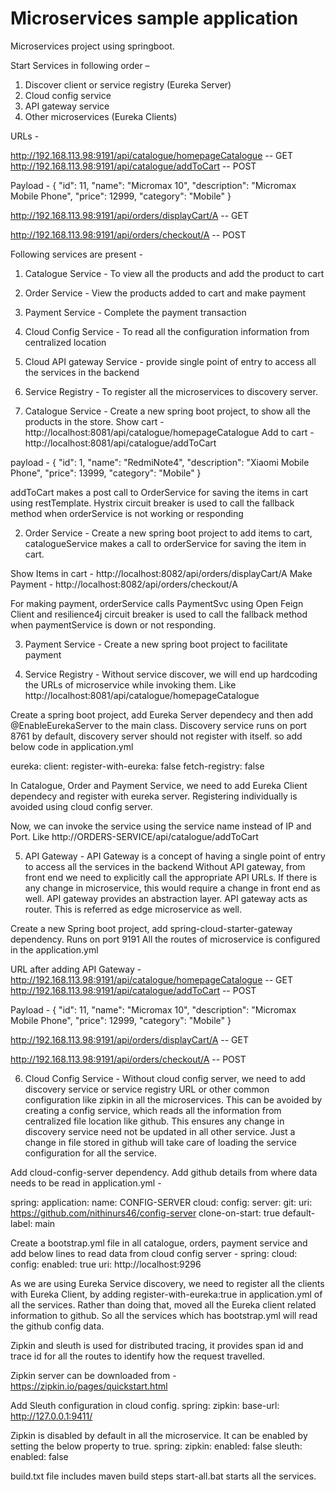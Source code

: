 # Microservices sample application

Microservices project using springboot.

Start Services in following order – 
1.	Discover client or service registry (Eureka Server)
2.	Cloud config service
3.	API gateway service
4.	Other microservices (Eureka Clients)

URLs - 

http://192.168.113.98:9191/api/catalogue/homepageCatalogue -- GET
http://192.168.113.98:9191/api/catalogue/addToCart -- POST

Payload - 
{
      "id": 11,
      "name": "Micromax 10",
      "description": "Micromax Mobile Phone",
      "price": 12999,
      "category": "Mobile"
}

http://192.168.113.98:9191/api/orders/displayCart/A -- GET

http://192.168.113.98:9191/api/orders/checkout/A -- POST


Following services are present -
1. Catalogue Service - To view all the products and add the product to cart
2. Order Service - View the products added to cart and make payment
3. Payment Service - Complete the payment transaction
4. Cloud Config Service - To read all the configuration information from centralized location
5. Cloud API gateway Service - provide single point of entry to access all the services in the backend
6. Service Registry - To register all the microservices to discovery server.



1. Catalogue Service - Create a new spring boot project, to show all the products in the store.
Show cart - http://localhost:8081/api/catalogue/homepageCatalogue
Add to cart - http://localhost:8081/api/catalogue/addToCart

payload - 
{
      "id": 1,
      "name": "RedmiNote4",
      "description": "Xiaomi Mobile Phone",
      "price": 13999,
      "category": "Mobile"
}

addToCart makes a post call to OrderService for saving the items in cart using restTemplate.
Hystrix circuit breaker is used to call the fallback method when orderService is not working or responding

2. Order Service - Create a new spring boot project to add items to cart, catalogueService makes a call to orderService for saving the item in cart.

Show Items in cart - http://localhost:8082/api/orders/displayCart/A
Make Payment - http://localhost:8082/api/orders/checkout/A

For making payment, orderService calls PaymentSvc using Open Feign Client and resilience4j circuit breaker is used to call the fallback method when paymentService is down or not responding.

3. Payment Service - Create a new spring boot project to facilitate payment

4. Service Registry - 
Without service discover, we will end up hardcoding the URLs of microservice while invoking them.
Like http://localhost:8081/api/catalogue/homepageCatalogue

Create a spring boot project, add Eureka Server dependecy and then add @EnableEurekaServer to the main class.
Discovery service runs on port 8761 by default, discovery server should not register with itself. so add below code in application.yml

eureka:
  client:
    register-with-eureka: false
    fetch-registry: false

In Catalogue, Order and Payment Service, we need to add Eureka Client dependecy and register with eureka server. Registering individually is avoided using cloud config server.

Now, we can invoke the service using the service name instead of IP and Port. 
Like http://ORDERS-SERVICE/api/catalogue/addToCart

5. API Gateway - 
API Gateway is a concept of having a single point of entry to access all the services in the backend
Without API gateway, from front end we need to explicitly call the appropriate API URLs. If there is any change in microservice, this would require a change in front end as well. 
API gateway provides an abstraction layer. API gateway acts as router. This is referred as edge microservice as well.

Create a new Spring boot project, add spring-cloud-starter-gateway dependency. Runs on port 9191
All the routes of microservice is configured in the application.yml

URL after adding API Gateway - 
http://192.168.113.98:9191/api/catalogue/homepageCatalogue -- GET
http://192.168.113.98:9191/api/catalogue/addToCart -- POST

Payload - 
{
      "id": 11,
      "name": "Micromax 10",
      "description": "Micromax Mobile Phone",
      "price": 12999,
      "category": "Mobile"
}

http://192.168.113.98:9191/api/orders/displayCart/A -- GET

http://192.168.113.98:9191/api/orders/checkout/A -- POST


6. Cloud Config Service - 
Without cloud config server, we need to add discovery service or service registry URL or other common configuration like zipkin in all the microservices. This can be avoided by creating a config service, which reads all the information from centralized file location like github. This ensures any change in discovery service need not be updated in all other service. Just a change in file stored in github will take care of loading the service configuration for all the service.

Add cloud-config-server dependency.
Add github details from where data needs to be read in application.yml -

spring:
  application:
    name: CONFIG-SERVER
  cloud:
    config:
      server:
        git:
          uri: https://github.com/nithinurs46/config-server
          clone-on-start: true
        default-label: main


Create a bootstrap.yml file in all catalogue, orders, payment service and add below lines to read data from cloud config server -
spring:
  cloud:
    config:
      enabled: true
      uri: http://localhost:9296
	  

As we are using Eureka Service discovery, we need to register all the clients with Eureka Client, by adding register-with-eureka:true in application.yml of all the services.
Rather than doing that, moved all the Eureka client related information to github. So all the services which has bootstrap.yml will read the github config data.


Zipkin and sleuth is used for distributed tracing, it provides span id and trace id for all the routes to identify how the request travelled.

Zipkin server can be downloaded from - https://zipkin.io/pages/quickstart.html

Add Sleuth configuration in cloud config.
spring:
  zipkin:
    base-url: http://127.0.0.1:9411/

Zipkin is disabled by default in all the microservice. It can be enabled by setting the below property to true.
spring:
  zipkin:
    enabled: false
  sleuth:
    enabled: false	


build.txt file includes maven build steps
start-all.bat starts all the services. 
	 
